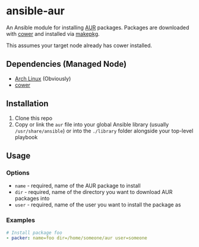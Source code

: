 # ansible-aur

An Ansible module for installing [AUR](https://aur.archlinux.org/) packages. Packages are downloaded with [cower](https://github.com/falconindy/cower) and installed via [makepkg](https://wiki.archlinux.org/index.php/Makepkg).

This assumes your target node already has cower installed.

## Dependencies (Managed Node)

* [Arch Linux](https://www.archlinux.org/) (Obviously)
* [cower](https://github.com/falconindy/cower)

## Installation

1. Clone this repo
2. Copy or link the `aur` file into your global Ansible library (usually `/usr/share/ansible`) or into the `./library` folder alongside your top-level playbook

## Usage

### Options

* `name` - required, name of the AUR package to install
* `dir` - required, name of the directory you want to download AUR packages into
* `user` - required, name of the user you want to install the package as

### Examples

```yaml
# Install package foo
- packer: name=foo dir=/home/someone/aur user=someone

```
